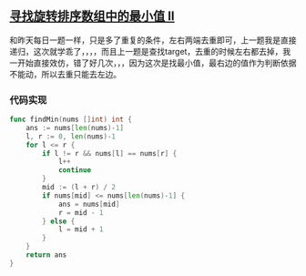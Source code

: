 ## [寻找旋转排序数组中的最小值 II](https://leetcode-cn.com/problems/find-minimum-in-rotated-sorted-array-ii/)

和昨天每日一题一样，只是多了重复的条件，左右两端去重即可，上一题我是直接递归，这次就学乖了，，，，而且上一题是查找target，去重的时候左右都去掉，我一开始直接效仿，错了好几次，，，因为这次是找最小值，最右边的值作为判断依据不能动，所以去重只能去左边。



### 代码实现

```go
func findMin(nums []int) int {
	ans := nums[len(nums)-1]
	l, r := 0, len(nums)-1
	for l <= r {
		if l != r && nums[l] == nums[r] {
			l++
			continue
		}
		mid := (l + r) / 2
		if nums[mid] <= nums[len(nums)-1] {
			ans = nums[mid]
			r = mid - 1
		} else {
			l = mid + 1
		}
	}
	return ans
}
```

